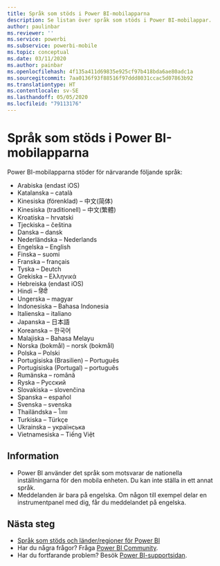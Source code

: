 ```yaml
---
title: Språk som stöds i Power BI-mobilapparna
description: Se listan över språk som stöds i Power BI-mobilappar.
author: paulinbar
ms.reviewer: ''
ms.service: powerbi
ms.subservice: powerbi-mobile
ms.topic: conceptual
ms.date: 03/11/2020
ms.author: painbar
ms.openlocfilehash: 4f135a411d69835e925cf97b418bda6ae80adc1a
ms.sourcegitcommit: 7aa0136f93f88516f97ddd8031ccac5d07863b92
ms.translationtype: HT
ms.contentlocale: sv-SE
ms.lasthandoff: 05/05/2020
ms.locfileid: "79113176"
---
```

# <a name="supported-languages-in-the-power-bi-mobile-apps"></a>Språk som stöds i Power BI-mobilapparna
Power BI-mobilapparna stöder för närvarande följande språk:

* Arabiska (endast iOS)
* Katalanska – català
* Kinesiska (förenklad) – 中文(简体)
* Kinesiska (traditionell) – 中文(繁體)
* Kroatiska – hrvatski
* Tjeckiska – čeština
* Danska – dansk
* Nederländska – Nederlands
* Engelska – English
* Finska – suomi
* Franska – français
* Tyska – Deutch
* Grekiska – Ελληνικά
* Hebreiska (endast iOS)
* Hindi – हिंदी
* Ungerska – magyar
* Indonesiska – Bahasa Indonesia
* Italienska – italiano
* Japanska – 日本語
* Koreanska – 한국어
* Malajiska – Bahasa Melayu
* Norska (bokmål) – norsk (bokmål)
* Polska – Polski
* Portugisiska (Brasilien) – Português
* Portugisiska (Portugal) – português
* Rumänska – română
* Ryska – Русский
* Slovakiska – slovenčina
* Spanska – español
* Svenska – svenska
* Thailändska – ไทย
* Turkiska – Türkçe
* Ukrainska – українська
* Vietnamesiska – Tiếng Việt

## <a name="notes"></a>Information
* Power BI använder det språk som motsvarar de nationella inställningarna för den mobila enheten. Du kan inte ställa in ett annat språk.
* Meddelanden är bara på engelska. Om någon till exempel delar en instrumentpanel med dig, får du meddelandet på engelska. 

## <a name="next-steps"></a>Nästa steg
* [Språk som stöds och länder/regioner för Power BI](../../supported-languages-countries-regions.md)
* Har du några frågor? Fråga [Power BI Community](https://community.powerbi.com/).
* Har du fortfarande problem? Besök [Power BI-supportsidan](https://powerbi.microsoft.com/support/).

